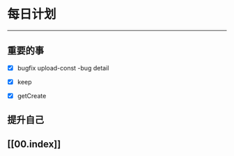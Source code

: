 
# 每日计划
---
## 重要的事

- [x]  bugfix
      upload-const -bug
      detail
- [x]  keep
- [x]  getCreate



## 提升自己

  



## [[00.index]]










